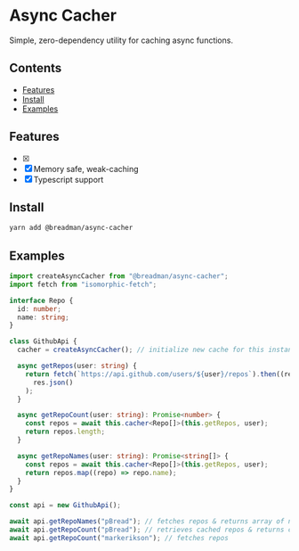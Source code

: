 # Async Cacher

Simple, zero-dependency utility for caching async functions.

## Contents

- [Features](#features)
- [Install](#install)
- [Examples](#examples)

## Features

- [x]
- [x] Memory safe, weak-caching
- [x] Typescript support

## Install

```bash
yarn add @breadman/async-cacher
```

## Examples

```ts
import createAsyncCacher from "@breadman/async-cacher";
import fetch from "isomorphic-fetch";

interface Repo {
  id: number;
  name: string;
}

class GithubApi {
  cacher = createAsyncCacher(); // initialize new cache for this instance

  async getRepos(user: string) {
    return fetch(`https://api.github.com/users/${user}/repos`).then((res) =>
      res.json()
    );
  }

  async getRepoCount(user: string): Promise<number> {
    const repos = await this.cacher<Repo[]>(this.getRepos, user);
    return repos.length;
  }

  async getRepoNames(user: string): Promise<string[]> {
    const repos = await this.cacher<Repo[]>(this.getRepos, user);
    return repos.map((repo) => repo.name);
  }
}

const api = new GithubApi();

await api.getRepoNames("pBread"); // fetches repos & returns array of names
await api.getRepoCount("pBread"); // retrieves cached repos & returns count
await api.getRepoCount("markerikson"); // fetches repos
```
